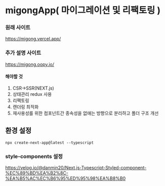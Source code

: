 # migongApp( 마이그레이션 및 리팩토링 )

### 원래 사이트

https://migong.vercel.app/

### 추가 설명 사이트

https://migong.oopy.io/

#### 해야할 것

1. CSR->SSR(NEXT.js)
2. 상태관리 redux 사용
3. 리팩토링
4. 랜더링 최적화
5. 재사용성를 위한 컴포넌트간 종속성을 없애는 방향으로 분리하고 폴더 구조 개선

## 환경 설정

```
npx create-next-app@latest --typescript
```

### style-components 설정

https://velog.io/@danmin20/Next.js-Typescript-Styled-component-%EC%89%BD%EA%B2%8C-%EA%B5%AC%EC%B6%95%ED%95%98%EA%B8%B0

